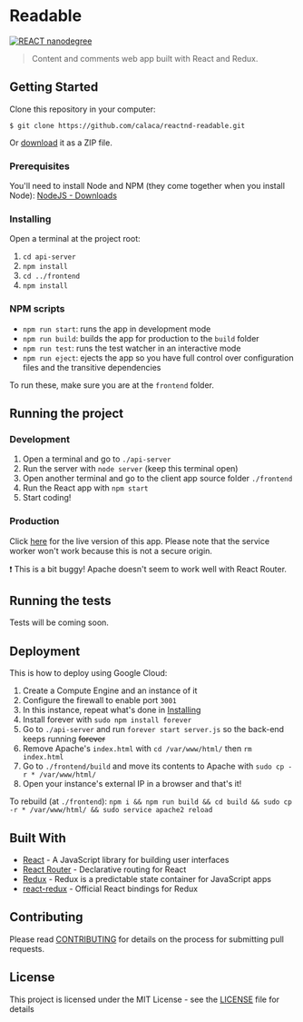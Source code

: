 # Readable

[![REACT nanodegree](https://img.shields.io/badge/udacity-REACTND-02b3e4.svg?style=flat)](https://br.udacity.com/course/react-nanodegree--nd019)

> Content and comments web app built with React and Redux.

## Getting Started

Clone this repository in your computer:

```
$ git clone https://github.com/calaca/reactnd-readable.git
```

Or [download](https://github.com/calaca/reactnd-readable/archive/master.zip) it as a ZIP file.

### Prerequisites

You'll need to install Node and NPM (they come together when you install Node): [NodeJS - Downloads](https://nodejs.org/en/download/current/)

### Installing

Open a terminal at the project root:
1. `cd api-server`
2. `npm install`
3. `cd ../frontend`
4. `npm install`

### NPM scripts

- `npm run start`: runs the app in development mode
- `npm run build`: builds the app for production to the `build` folder
- `npm run test`: runs the test watcher in an interactive mode
- `npm run eject`: ejects the app so you have full control over configuration files and the transitive dependencies

To run these, make sure you are at the `frontend` folder.

## Running the project

### Development

1. Open a terminal and go to `./api-server`
2. Run the server with `node server` (keep this terminal open)
3. Open another terminal and go to the client app source folder `./frontend`
4. Run the React app with `npm start`
5. Start coding!

### Production

Click [here](http://35.227.181.248/) for the live version of this app. Please note that the service worker won't work because this is not a secure origin.

:exclamation: This is a bit buggy! Apache doesn't seem to work well with React Router.

## Running the tests

Tests will be coming soon.

## Deployment

This is how to deploy using Google Cloud:
1. Create a Compute Engine and an instance of it
2. Configure the firewall to enable port `3001`
3. In this instance, repeat what's done in [Installing](#installing)
4. Install forever with `sudo npm install forever`
5. Go to `./api-server` and run `forever start server.js` so the back-end keeps running ~~forever~~
6. Remove Apache's `index.html` with `cd /var/www/html/` then `rm index.html`
7. Go to `./frontend/build` and move its contents to Apache with `sudo cp -r * /var/www/html/`
8. Open your instance's external IP in a browser and that's it!

To rebuild (at `./frontend`): `npm i && npm run build && cd build && sudo cp -r * /var/www/html/ && sudo service apache2 reload`

## Built With

* [React](https://reactjs.org/) - A JavaScript library for building user interfaces
* [React Router](https://github.com/ReactTraining/react-router) - Declarative routing for React
* [Redux](https://redux.js.org/) - Redux is a predictable state container for JavaScript apps
* [react-redux](https://github.com/reactjs/react-redux) - Official React bindings for Redux

## Contributing

Please read [CONTRIBUTING](https://github.com/calaca/reactnd-readable/blob/master/CONTRIBUTING.md) for details on the process for submitting pull requests.

## License

This project is licensed under the MIT License - see the [LICENSE](https://github.com/calaca/reactnd-readable/blob/master/LICENSE) file for details
